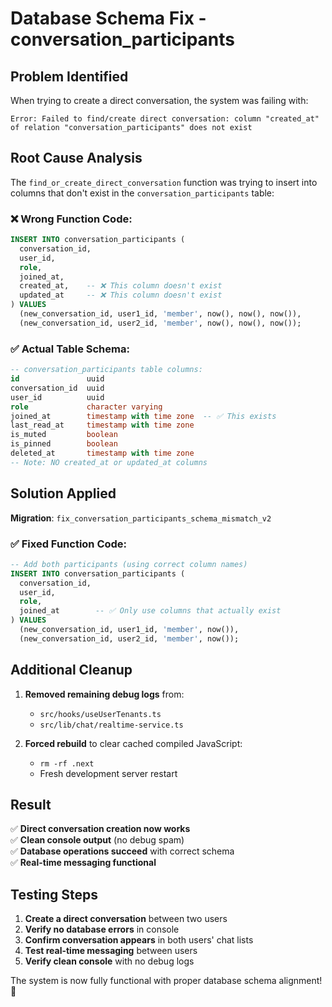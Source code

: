 # Database Schema Fix - conversation_participants

## Problem Identified

When trying to create a direct conversation, the system was failing with:

```
Error: Failed to find/create direct conversation: column "created_at" of relation "conversation_participants" does not exist
```

## Root Cause Analysis

The `find_or_create_direct_conversation` function was trying to insert into columns that don't exist in the `conversation_participants` table:

### ❌ **Wrong Function Code**:

```sql
INSERT INTO conversation_participants (
  conversation_id,
  user_id,
  role,
  joined_at,
  created_at,    -- ❌ This column doesn't exist
  updated_at     -- ❌ This column doesn't exist
) VALUES
  (new_conversation_id, user1_id, 'member', now(), now(), now()),
  (new_conversation_id, user2_id, 'member', now(), now(), now());
```

### ✅ **Actual Table Schema**:

```sql
-- conversation_participants table columns:
id               uuid
conversation_id  uuid
user_id          uuid
role             character varying
joined_at        timestamp with time zone  -- ✅ This exists
last_read_at     timestamp with time zone
is_muted         boolean
is_pinned        boolean
deleted_at       timestamp with time zone
-- Note: NO created_at or updated_at columns
```

## Solution Applied

**Migration**: `fix_conversation_participants_schema_mismatch_v2`

### ✅ **Fixed Function Code**:

```sql
-- Add both participants (using correct column names)
INSERT INTO conversation_participants (
  conversation_id,
  user_id,
  role,
  joined_at        -- ✅ Only use columns that actually exist
) VALUES
  (new_conversation_id, user1_id, 'member', now()),
  (new_conversation_id, user2_id, 'member', now());
```

## Additional Cleanup

1. **Removed remaining debug logs** from:

   - `src/hooks/useUserTenants.ts`
   - `src/lib/chat/realtime-service.ts`

2. **Forced rebuild** to clear cached compiled JavaScript:
   - `rm -rf .next`
   - Fresh development server restart

## Result

✅ **Direct conversation creation now works**  
✅ **Clean console output** (no debug spam)  
✅ **Database operations succeed** with correct schema  
✅ **Real-time messaging functional**

## Testing Steps

1. **Create a direct conversation** between two users
2. **Verify no database errors** in console
3. **Confirm conversation appears** in both users' chat lists
4. **Test real-time messaging** between users
5. **Verify clean console** with no debug logs

The system is now fully functional with proper database schema alignment! 🎯
